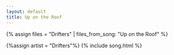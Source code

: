 ```yaml
---
layout: default
title: Up on the Roof
---
```


{% assign files = "Drifters" | files_from_song: "Up on the Roof" %}


{%assign artist = "Drifters"%}
{% include song.html %}
